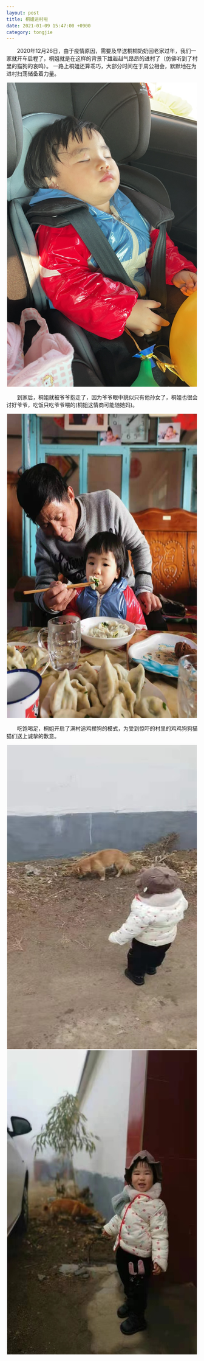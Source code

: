 ```yaml
---
layout: post 
title: 桐姐进村啦
date: 2021-01-09 15:47:00 +0900
category: tongjie 
---
```

&emsp;&emsp;2020年12月26日，由于疫情原因，需要及早送桐桐奶奶回老家过年，我们一家就开车启程了，桐姐就是在这样的背景下雄赳赳气昂昂的进村了（仿佛听到了村里的猫狗的哀鸣）。
一路上桐姐还算乖巧，大部分时间在于周公相会，默默地在为进村扫荡储备着力量。<br>

<div align="center"><img width="500" height="800" src="/public/img/tongjie/桐姐回老家4.jpeg"/></div>

&emsp;&emsp;到家后，桐姐就被爷爷抱走了，因为爷爷眼中貌似只有他孙女了，桐姐也很会讨好爷爷，吃饭只吃爷爷喂的(桐姐这情商可能随她妈)。<br>

<div align="center"><img width="500" height="800" src="/public/img/tongjie/桐姐回老家3.jpeg"/></div>

&emsp;&emsp;吃饱喝足，桐姐开启了满村追鸡撵狗的模式，为受到惊吓的村里的鸡鸡狗狗猫猫们送上诚挚的歉意。<br>

<div align="center">
    <img width="500" height="800" src="/public/img/tongjie/桐姐回老家1.jpeg"/>
    <img width="500" height="800" src="/public/img/tongjie/桐姐回老家2.jpeg"/>
</div>


